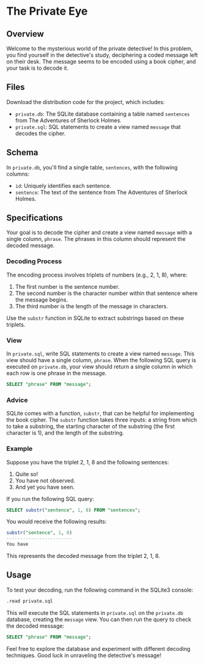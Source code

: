 # The Private Eye

## Overview

Welcome to the mysterious world of the private detective! In this problem, you find yourself in the detective's study, deciphering a coded message left on their desk. The message seems to be encoded using a book cipher, and your task is to decode it.

## Files

Download the distribution code for the project, which includes:

- `private.db`: The SQLite database containing a table named `sentences` from The Adventures of Sherlock Holmes.
- `private.sql`: SQL statements to create a view named `message` that decodes the cipher.

## Schema

In `private.db`, you'll find a single table, `sentences`, with the following columns:

- `id`: Uniquely identifies each sentence.
- `sentence`: The text of the sentence from The Adventures of Sherlock Holmes.

## Specifications

Your goal is to decode the cipher and create a view named `message` with a single column, `phrase`. The phrases in this column should represent the decoded message.

### Decoding Process

The encoding process involves triplets of numbers (e.g., 2, 1, 8), where:

1. The first number is the sentence number.
2. The second number is the character number within that sentence where the message begins.
3. The third number is the length of the message in characters.

Use the `substr` function in SQLite to extract substrings based on these triplets.

### View

In `private.sql`, write SQL statements to create a view named `message`. This view should have a single column, `phrase`. When the following SQL query is executed on `private.db`, your view should return a single column in which each row is one phrase in the message.

```sql
SELECT "phrase" FROM "message";
```

### Advice

SQLite comes with a function, `substr`, that can be helpful for implementing the book cipher. The `substr` function takes three inputs: a string from which to take a substring, the starting character of the substring (the first character is 1), and the length of the substring.

### Example

Suppose you have the triplet 2, 1, 8 and the following sentences:

1. Quite so!
2. You have not observed.
3. And yet you have seen.

If you run the following SQL query:

```sql
SELECT substr("sentence", 1, 8) FROM "sentences";
```

You would receive the following results:

```sql
substr("sentence", 1, 8)
------------------------
You have
```

This represents the decoded message from the triplet 2, 1, 8.

## Usage

To test your decoding, run the following command in the SQLite3 console:

```bash
.read private.sql
```

This will execute the SQL statements in `private.sql` on the `private.db` database, creating the `message` view. You can then run the query to check the decoded message:

```sql
SELECT "phrase" FROM "message";
```

Feel free to explore the database and experiment with different decoding techniques. Good luck in unraveling the detective's message!